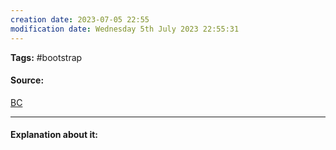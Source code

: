 ```yaml
---
creation date: 2023-07-05 22:55
modification date: Wednesday 5th July 2023 22:55:31
---
```


**Tags:** #bootstrap 

#### Source:
[BC](https://www.tutorialrepublic.com/twitter-bootstrap-tutorial/bootstrap-containers.php)

--------------------------------------

#### Explanation about it:

